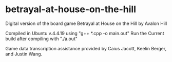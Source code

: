 # betrayal-at-house-on-the-hill
Digital version of the board game Betrayal at House on the Hill by Avalon Hill

Compiled in Ubuntu v.4.4.19 using "g++ \*.cpp -o main.out"
Run the Current build after compiling with "./a.out"

Game data transcription assistance provided by Caius Jacott, Keelin Berger, and Justin Wang.
